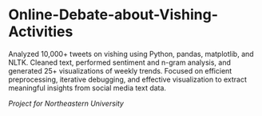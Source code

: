 # Online-Debate-about-Vishing-Activities
Analyzed 10,000+ tweets on vishing using Python, pandas, matplotlib, and NLTK. Cleaned text, performed sentiment and n-gram analysis, and generated 25+ visualizations of weekly trends. Focused on efficient preprocessing, iterative debugging, and effective visualization to extract meaningful insights from social media text data.

*Project for Northeastern University*
